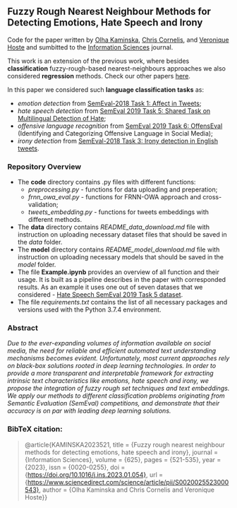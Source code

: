 ## Fuzzy Rough Nearest Neighbour Methods for Detecting Emotions, Hate Speech and Irony
Code for the paper written by [Olha Kaminska](https://scholar.google.com/citations?hl=en&user=yRgJkEwAAAAJ), [Chris Cornelis](https://scholar.google.com/citations?hl=en&user=ln46HlkAAAAJ), and [Veronique Hoste](https://scholar.google.com/citations?hl=en&user=WxOsW3IAAAAJ) and sumbitted to the [Information Sciences](https://www.sciencedirect.com/journal/information-sciences) journal. 

This work is an extension of the previous work, where besides **classification** fuzzy-rough-based nearest-neighbours approaches we also considered **regression** methods. Check our other papers [here](https://olha-kaminska.github.io/blog.html).

In this paper we considered such **language classification tasks** as: 
 - *emotion detection* from <a href="https://competitions.codalab.org/competitions/17751">SemEval-2018 Task 1: Affect in Tweets</a>;
 - *hate speech detection* from [SemEval 2019 Task 5: Shared Task on Multilingual Detection of Hate](https://competitions.codalab.org/competitions/19935);
 - *offensive language recognition* from [SemEval 2019 Task 6: OffensEval](https://competitions.codalab.org/competitions/20011) (Identifying and Categorizing Offensive Language in Social Media);
 - *irony detection* from [SemEval-2018 Task 3: Irony detection in English tweets](https://competitions.codalab.org/competitions/17468).

### Repository Overview ###
- The **code** directory contains .py files with different functions:
  - *preprocessing.py* - functions for data uploading and preperation;
  - *frnn_owa_eval.py* - functions for FRNN-OWA approach and cross-validation;
  - *tweets_embedding.py* - functions for tweets embeddings with different methods.
- The **data** directory contains *README_data_download.md* file with instruction on uploading necessary dataset files that should be saved in the *data* folder.
- The **model** directory contains *README_model_download.md* file with instruction on uploading necessary models that should be saved in the *model* folder.
- The file **Example.ipynb** provides an overview of all function and their usage. It is built as a pipeline describes in the paper with corresponded results. As an example it uses one out of seven datases that we considered - [Hate Speech SemEval 2019 Task 5 dataset](https://competitions.codalab.org/competitions/19935).
- The file *requirements.txt* contains the list of all necessary packages and versions used with the Python 3.7.4 environment.

### Abstract ###
*Due to the ever-expanding volumes of information available on social media, the need for reliable and efficient automated text understanding mechanisms becomes evident. Unfortunately, most current approaches rely on black-box solutions rooted in deep learning technologies. In order to provide a more transparent and interpretable framework for extracting intrinsic text characteristics like emotions, hate speech and irony, we propose the integration of fuzzy rough set techniques and text embeddings. We apply our methods to different classification problems originating from Semantic Evaluation (SemEval) competitions, and demonstrate that their accuracy is on par with leading deep learning solutions.*

### BibTeX citation: ###
> @article{KAMINSKA2023521, title = {Fuzzy rough nearest neighbour methods for detecting emotions, hate speech and irony}, journal = {Information Sciences}, volume = {625}, pages = {521-535}, year = {2023}, issn = {0020-0255}, doi = {https://doi.org/10.1016/j.ins.2023.01.054}, url = {https://www.sciencedirect.com/science/article/pii/S0020025523000543}, author = {Olha Kaminska and Chris Cornelis and Veronique Hoste}}

